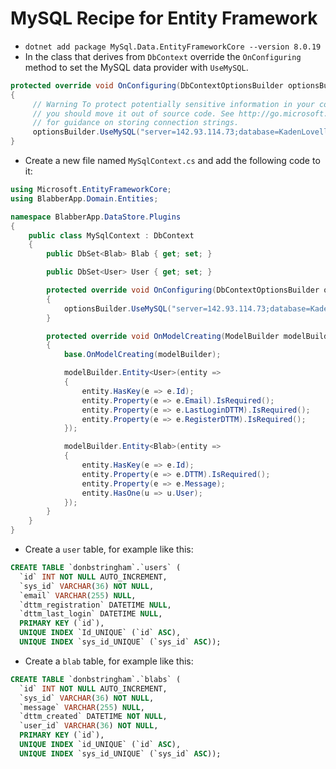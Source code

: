 # MySQL Recipe for Entity Framework

- ```dotnet add package MySql.Data.EntityFrameworkCore --version 8.0.19```
- In the class that derives from ```DbContext``` override the ```OnConfiguring``` method to set the MySQL data provider with ```UseMySQL```.

```C#
protected override void OnConfiguring(DbContextOptionsBuilder optionsBuilder)
{
     // Warning To protect potentially sensitive information in your connection string,
     // you should move it out of source code. See http://go.microsoft.com/fwlink/?LinkId=723263
     // for guidance on storing connection strings.
     optionsBuilder.UseMySQL("server=142.93.114.73;database=KadenLovell;user=KadenLovell;password=letmein");
}
```

- Create a new file named ```MySqlContext.cs``` and add the following code to it:

```C#
using Microsoft.EntityFrameworkCore;
using BlabberApp.Domain.Entities;

namespace BlabberApp.DataStore.Plugins
{
    public class MySqlContext : DbContext
    {
        public DbSet<Blab> Blab { get; set; }

        public DbSet<User> User { get; set; }

        protected override void OnConfiguring(DbContextOptionsBuilder optionsBuilder)
        {
            optionsBuilder.UseMySQL("server=142.93.114.73;database=KadenLovell;user=KadenLovell;password=letmein");
        }

        protected override void OnModelCreating(ModelBuilder modelBuilder)
        {
            base.OnModelCreating(modelBuilder);

            modelBuilder.Entity<User>(entity =>
            {
                entity.HasKey(e => e.Id);
                entity.Property(e => e.Email).IsRequired();
                entity.Property(e => e.LastLoginDTTM).IsRequired();
                entity.Property(e => e.RegisterDTTM).IsRequired();
            });

            modelBuilder.Entity<Blab>(entity =>
            {
                entity.HasKey(e => e.Id);
                entity.Property(e => e.DTTM).IsRequired();
                entity.Property(e => e.Message);
                entity.HasOne(u => u.User);
            });
        }
    }
}
```

- Create a ```user``` table, for example like this:

```sql
CREATE TABLE `donbstringham`.`users` (
  `id` INT NOT NULL AUTO_INCREMENT,
  `sys_id` VARCHAR(36) NOT NULL,
  `email` VARCHAR(255) NULL,
  `dttm_registration` DATETIME NULL,
  `dttm_last_login` DATETIME NULL,
  PRIMARY KEY (`id`),
  UNIQUE INDEX `Id_UNIQUE` (`id` ASC),
  UNIQUE INDEX `sys_id_UNIQUE` (`sys_id` ASC));
```

- Create a ```blab``` table, for example like this:

```sql
CREATE TABLE `donbstringham`.`blabs` (
  `id` INT NOT NULL AUTO_INCREMENT,
  `sys_id` VARCHAR(36) NOT NULL,
  `message` VARCHAR(255) NULL,
  `dttm_created` DATETIME NOT NULL,
  `user_id` VARCHAR(36) NOT NULL,
  PRIMARY KEY (`id`),
  UNIQUE INDEX `id_UNIQUE` (`id` ASC),
  UNIQUE INDEX `sys_id_UNIQUE` (`sys_id` ASC));
```
